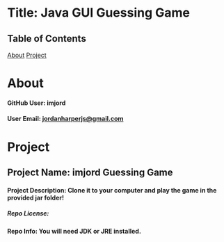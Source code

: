 # Title: Java GUI Guessing Game

## Table of Contents

[About](#about)
[Project](#project)

# About

#### GitHub User: imjord

#### User Email: jordanharperjs@gmail.com

# Project

## Project Name: imjord Guessing Game

#### Project Description: Clone it to your computer and play the game in the provided jar folder!

##### Repo License:

#### Repo Info: You will need JDK or JRE installed.
